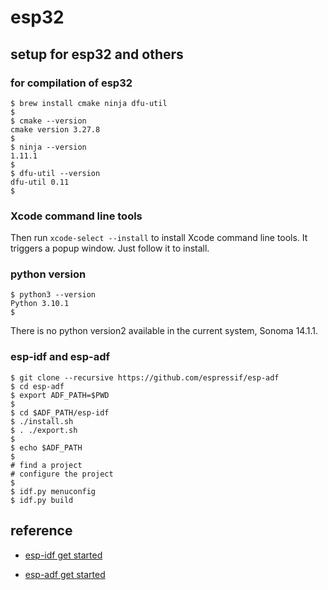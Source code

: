 # esp32

## setup for esp32 and others

### for compilation of esp32

```
$ brew install cmake ninja dfu-util
$
$ cmake --version
cmake version 3.27.8
$
$ ninja --version
1.11.1
$
$ dfu-util --version
dfu-util 0.11
$
```

### Xcode command line tools

Then run ```xcode-select --install``` to install Xcode command line tools. It triggers a popup window. Just follow it to install.

### python version

```
$ python3 --version
Python 3.10.1
$
```

There is no python version2 available in the current system, Sonoma 14.1.1.

### esp-idf and esp-adf

```
$ git clone --recursive https://github.com/espressif/esp-adf
$ cd esp-adf
$ export ADF_PATH=$PWD
$
$ cd $ADF_PATH/esp-idf
$ ./install.sh
$ . ./export.sh
$
$ echo $ADF_PATH
$
# find a project
# configure the project
$
$ idf.py menuconfig
$ idf.py build
```

## reference

* [esp-idf get started](https://docs.espressif.com/projects/esp-idf/en/latest/esp32/get-started/linux-macos-setup.html)

* [esp-adf get started](https://docs.espressif.com/projects/esp-adf/en/latest/get-started/index.html)

